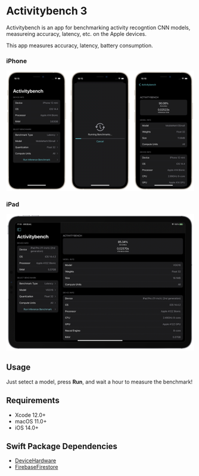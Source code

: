 # Activitybench 3

Activitybench is an app for benchmarking activity recogntion CNN models, measureing accuracy, latency, etc. on the Apple devices.

This app measures accuracy, latency, battery consumption.

### iPhone
![](materials/activitybench_iphone.png)

### iPad

![](materials/activitybench_ipad.png)

## Usage

Just setect a model, press **Run**, and wait a hour to measure the benchmark!

## Requirements
- Xcode 12.0+
- macOS 11.0+
- iOS 14.0+

## Swift Package Dependencies
- [DeviceHardware](https://github.com/Shakshi3104/DeviceHardware)
- [FirebaseFirestore](https://github.com/firebase/firebase-ios-sdk)
